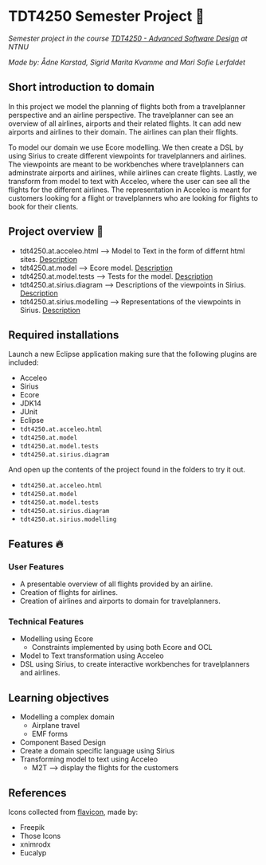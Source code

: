 # TDT4250 Semester Project 💾

_Semester project in the course [TDT4250 - Advanced Software Design](https://www.ntnu.edu/studies/courses/TDT4250#tab=omEmnet) at NTNU_

_Made by: Ådne Karstad, Sigrid Marita Kvamme and Mari Sofie Lerfaldet_

## Short introduction to domain

In this project we model the planning of flights both from a travelplanner perspective and an airline perspective. The travelplanner can see an overview of all airlines, airports and their related flights. It can add new airports and airlines to their domain. The airlines can plan their flights.

To model our domain we use Ecore modelling. We then create a DSL by using Sirius to create different viewpoints for travelplanners and airlines. The viewpoints are meant to be workbenches where travelplanners can adminstrate airports and airlines, while airlines can create flights. Lastly, we transform from model to text with Acceleo, where the user can see all the flights for the different airlines. The representation in Acceleo is meant for customers looking for a flight or travelplanners who are looking for flights to book for their clients.

## Project overview 📢

- tdt4250.at.acceleo.html --> Model to Text in the form of differnt html sites. [Description](./tdt4250.at.acceleo.html/README.md)
- tdt4250.at.model --> Ecore model. [Description](./tdt4250.at.model/README.md)
- tdt4250.at.model.tests --> Tests for the model. [Description](./tdt4250.at.model.tests/README.md)
- tdt4250.at.sirius.diagram --> Descriptions of the viewpoints in Sirius. [Description](./tdt4250.at.sirius.diagram/README.md)
- tdt4250.at.sirius.modelling --> Representations of the viewpoints in Sirius. [Description](./tdt4250.at.sirius.modelling/README.md)

## Required installations

Launch a new Eclipse application making sure that the following plugins are included:

- Acceleo
- Sirius
- Ecore
- JDK14
- JUnit
- Eclipse
- `tdt4250.at.acceleo.html`
- `tdt4250.at.model`
- `tdt4250.at.model.tests`
- `tdt4250.at.sirius.diagram`

And open up the contents of the project found in the folders to try it out.

- `tdt4250.at.acceleo.html`
- `tdt4250.at.model`
- `tdt4250.at.model.tests`
- `tdt4250.at.sirius.diagram`
- `tdt4250.at.sirius.modelling`

## Features 🔥

### User Features

- A presentable overview of all flights provided by an airline.
- Creation of flights for airlines.
- Creation of airlines and airports to domain for travelplanners.

### Technical Features

- Modelling using Ecore
  - Constraints implemented by using both Ecore and OCL
- Model to Text transformation using Acceleo
- DSL using Sirius, to create interactive workbenches for travelplanners and airlines.

## Learning objectives

- Modelling a complex domain
  - Airplane travel
  - EMF forms
- Component Based Design
- Create a domain specific language using Sirius
- Transforming model to text using Acceleo
  - M2T --> display the flights for the customers

## References

Icons collected from [flavicon](https://www.flaticon.com/), made by:

- Freepik
- Those Icons
- xnimrodx
- Eucalyp
